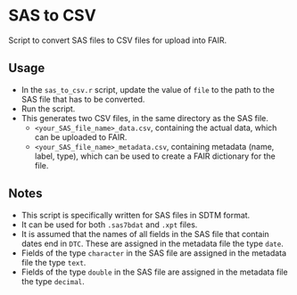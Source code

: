 # SAS to CSV

Script to convert SAS files to CSV files for upload into FAIR.

## Usage

* In the `sas_to_csv.r` script, update the value of `file` to the path to the SAS file that has to be converted.
* Run the script.
*  This generates two CSV files, in the same directory as the SAS file.
    * `<your_SAS_file_name>_data.csv`, containing the actual data, which can be uploaded to FAIR.
    * `<your_SAS_file_name>_metadata.csv`, containing metadata (name, label, type), which can be used to create a FAIR dictionary for the file.

## Notes

* This script is specifically written for SAS files in SDTM format.
* It can be used for both `.sas7bdat` and `.xpt` files.
* It is assumed that the names of all fields in the SAS file that contain dates end in `DTC`. These are assigned in the metadata file the type `date`.
* Fields of the type `character` in the SAS file are assigned in the metadata file the type `text`.
* Fields of the type `double` in the SAS file are assigned in the metadata file the type `decimal`.


